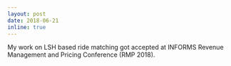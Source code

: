 ```yaml
---
layout: post
date: 2018-06-21
inline: true
---
```


My work on LSH based ride matching got accepted at INFORMS Revenue Management and Pricing Conference (RMP 2018).
